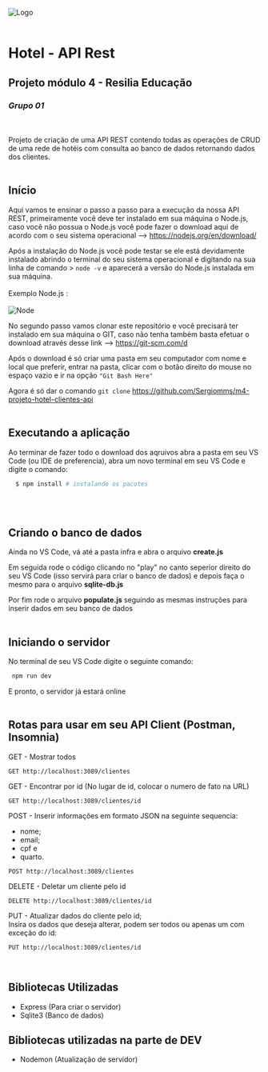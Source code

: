 ![Logo](https://i.ibb.co/QCdfZtg/Cormorant.jpg)
<br><br>
# Hotel - API Rest

## Projeto módulo 4 - Resilia Educação

### *Grupo 01*

<br>
<br>
Projeto de criação de uma API REST contendo todas as operações de CRUD de uma rede de hotéis com consulta ao banco de dados retornando dados dos clientes.
<br>
<br>

## Início
Aqui vamos te ensinar o passo a passo para a execução da nossa API REST, primeiramente você deve ter instalado em sua máquina o Node.js, caso você não possua o Node.js você pode fazer o download aqui de acordo com o seu sistema operacional --> https://nodejs.org/en/download/

Após a instalação do Node.js você pode testar se ele está devidamente instalado abrindo o terminal do seu sistema operacional e digitando na sua linha de comando > ``` node -v ``` e aparecerá a versão do Node.js instalada em sua máquina.
<br><br>
Exemplo Node.js :
<br><br>
![Node](https://i.ibb.co/RQkG1fM/CMD-Node.jpg)

No segundo passo vamos clonar este repositório e você precisará ter instalado em sua máquina o GIT, caso não tenha também basta efetuar o download através desse link --> https://git-scm.com/d

Após o download é só criar uma pasta em seu computador com nome e local que preferir, entrar na pasta, clicar com o botão direito do mouse no espaço vazio e ir na opção ``` "Git Bash Here" ```

Agora é só dar o comando ``` git clone ``` https://github.com/Sergiomms/m4-projeto-hotel-clientes-api
<br>
<br>

## Executando a aplicação

Ao terminar de fazer todo o download dos aqruivos abra a pasta em seu VS Code (ou IDE de preferencia), abra um novo terminal em seu VS Code e digite o comando:

```sh
  $ npm install # instalando os pacotes
  ```
<br>
<br>

## Criando o banco de dados

Ainda no VS Code, vá até a pasta infra e abra o arquivo **create.js**

Em seguida rode o código clicando no "play" no canto seperior direito do seu VS Code (isso servirá para criar o banco de dados) e depois faça o mesmo para o arquivo **sqlite-db.js**

Por fim rode o arquivo **populate.js** seguindo as mesmas instruções para inserir dados em seu banco de dados
<br>
<br>

## Iniciando o servidor

No terminal de seu VS Code digite o seguinte comando:

```sh
 npm run dev 
 ```

E pronto, o servidor já estará online
<br>
<br>

## Rotas para usar em seu API Client (Postman, Insomnia)

GET - Mostrar todos
```
GET http://localhost:3089/clientes
```

GET - Encontrar por id (No lugar de id, colocar o numero de fato na URL)
```
GET http://localhost:3089/clientes/id
```

POST - Inserir informações em formato JSON na seguinte sequencia:

* nome;
* email;
* cpf e 
* quarto.

```
POST http://localhost:3089/clientes
```

DELETE - Deletar um cliente pelo id
```
DELETE http://localhost:3089/clientes/id
```
PUT - Atualizar dados do cliente pelo id;<br>
Insira os dados que deseja alterar, podem ser todos ou apenas um com exceção do id:
```
PUT http://localhost:3089/clientes/id
```
<br>

## Bibliotecas Utilizadas

* Express (Para criar o servidor)
* Sqlite3 (Banco de dados)

## Bibliotecas utilizadas na parte de DEV

* Nodemon (Atualização de servidor)







